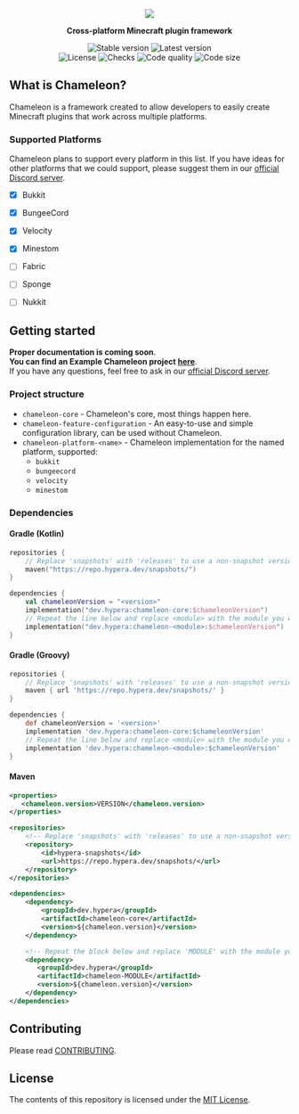 <div align="center">
  <a href="https://github.com/ChameleonFramework/Chameleon">
    <img src="https://i.hypera.dev/assets/chameleon@750x150.png" />
  </a>
  <p><strong>Cross-platform Minecraft plugin framework</strong></p>
</div>

<div align="center">
  <img alt="Stable version" src="https://img.shields.io/badge/Stable-N/A-%2317aaaa?style=for-the-badge">
  <img alt="Latest version" src="https://img.shields.io/badge/dynamic/xml?color=%2317aaaa&label=Latest&query=%2F%2Fmetadata%2Fversioning%2Flatest&style=for-the-badge&url=https%3A%2F%2Frepo.hypera.dev%2Fsnapshots%2Fdev%2Fhypera%2Fchameleon%2Fcore%2Fmaven-metadata.xml"><br/>
  <img alt="License" src="https://img.shields.io/badge/License-MIT-%2317aaaa?style=for-the-badge">
  <img alt="Checks" src="https://img.shields.io/github/checks-status/ChameleonFramework/Chameleon/main?color=17aaaa&style=for-the-badge">
  <img alt="Code quality" src="https://img.shields.io/codefactor/grade/github/ChameleonFramework/Chameleon/main?style=for-the-badge&color=%2317aaaa">
  <img alt="Code size" src="https://img.shields.io/github/languages/code-size/ChameleonFramework/Chameleon?color=17aaaa&style=for-the-badge">
</div>

## What is Chameleon?
Chameleon is a framework created to allow developers to easily create Minecraft plugins that work across multiple platforms.

### Supported Platforms
Chameleon plans to support every platform in this list. If you have ideas for other platforms that we could support, please suggest them in our [official Discord server][discord].
- [x] Bukkit
- [x] BungeeCord
- [x] Velocity
- [x] Minestom
- [ ] Fabric
- [ ] Sponge
- [ ] Nukkit


## Getting started
**Proper documentation is coming soon**.  
**You can find an Example Chameleon project [here][example]**.  
If you have any questions, feel free to ask in our [official Discord server][discord].

### Project structure
 - `chameleon-core` - Chameleon's core, most things happen here.
 - `chameleon-feature-configuration` - An easy-to-use and simple configuration library, can be used without Chameleon.
 - `chameleon-platform-<name>` - Chameleon implementation for the named platform, supported:
   - `bukkit`
   - `bungeecord`
   - `velocity`
   - `minestom`

### Dependencies
#### Gradle (Kotlin)
```kotlin
repositories {
    // Replace 'snapshots' with 'releases' to use a non-snapshot version.
    maven("https://repo.hypera.dev/snapshots/")
}

dependencies {
    val chameleonVersion = "<version>"
    implementation("dev.hypera:chameleon-core:$chameleonVersion")
    // Repeat the line below and replace <module> with the module you wish to use, e.g. platform-bukkit
    implementation("dev.hypera:chameleon-<module>:$chameleonVersion")
}
```

#### Gradle (Groovy)
```groovy
repositories {
    // Replace 'snapshots' with 'releases' to use a non-snapshot version.
    maven { url 'https://repo.hypera.dev/snapshots/' }
}

dependencies {
    def chameleonVersion = '<version>'
    implementation 'dev.hypera:chameleon-core:$chameleonVersion'
    // Repeat the line below and replace <module> with the module you wish to use, e.g. platform-bukkit
    implementation 'dev.hypera:chameleon-<module>:$chameleonVersion'
}
```

#### Maven
```xml
<properties>
   <chameleon.version>VERSION</chameleon.version>
</properties>

<repositories>
    <!-- Replace 'snapshots' with 'releases' to use a non-snapshot version. -->
    <repository>
        <id>hypera-snapshots</id>
        <url>https://repo.hypera.dev/snapshots/</url>
    </repository>
</repositories>

<dependencies>
    <dependency>
        <groupId>dev.hypera</groupId>
        <artifactId>chameleon-core</artifactId>
        <version>${chameleon.version}</version>
    </dependency>

    <!-- Repeat the block below and replace 'MODULE' with the module you wish to use, e.g. platform-bukkit -->
    <dependency>
       <groupId>dev.hypera</groupId>
       <artifactId>chameleon-MODULE</artifactId>
       <version>${chameleon.version}</version>
    </dependency>
</dependencies>
```

## Contributing

Please read [CONTRIBUTING][contributing].

## License
The contents of this repository is licensed under the [MIT License](LICENSE).

[example]: https://github.com/ChameleonFramework/Example
[roadmap]: DEVELOPMENT.md
[discord]: https://discord.hypera.dev/
[contributing]: CONTRIBUTING.md
